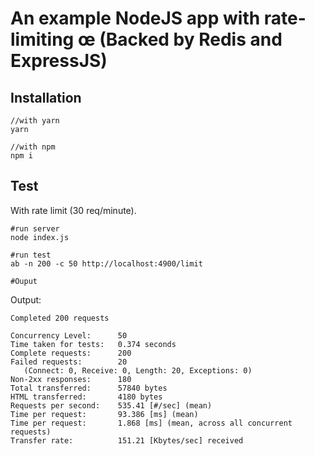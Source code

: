 # An example NodeJS app with rate-limiting œ (Backed by Redis and ExpressJS)


## Installation
```
//with yarn
yarn

//with npm
npm i
```

## Test

With rate limit (30 req/minute).
```
#run server
node index.js

#run test
ab -n 200 -c 50 http://localhost:4900/limit

#Ouput

```

Output:
```
Completed 200 requests

Concurrency Level:      50
Time taken for tests:   0.374 seconds
Complete requests:      200
Failed requests:        20
   (Connect: 0, Receive: 0, Length: 20, Exceptions: 0)
Non-2xx responses:      180
Total transferred:      57840 bytes
HTML transferred:       4180 bytes
Requests per second:    535.41 [#/sec] (mean)
Time per request:       93.386 [ms] (mean)
Time per request:       1.868 [ms] (mean, across all concurrent requests)
Transfer rate:          151.21 [Kbytes/sec] received
```